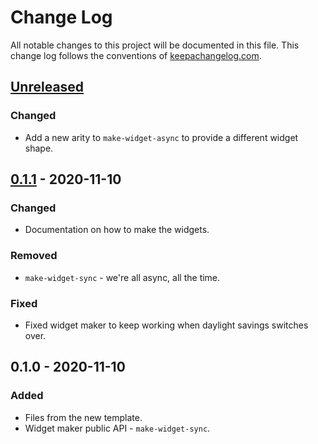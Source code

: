 # Change Log
All notable changes to this project will be documented in this file. This change log follows the conventions of [keepachangelog.com](http://keepachangelog.com/).

## [Unreleased]
### Changed
- Add a new arity to `make-widget-async` to provide a different widget shape.

## [0.1.1] - 2020-11-10
### Changed
- Documentation on how to make the widgets.

### Removed
- `make-widget-sync` - we're all async, all the time.

### Fixed
- Fixed widget maker to keep working when daylight savings switches over.

## 0.1.0 - 2020-11-10
### Added
- Files from the new template.
- Widget maker public API - `make-widget-sync`.

[Unreleased]: https://github.com/your-name/clj-kondo-parallel-bug/compare/0.1.1...HEAD
[0.1.1]: https://github.com/your-name/clj-kondo-parallel-bug/compare/0.1.0...0.1.1
